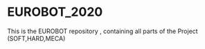 # EUROBOT_2020
This is the EUROBOT repository , containing all parts of the Project (SOFT,HARD,MECA)
